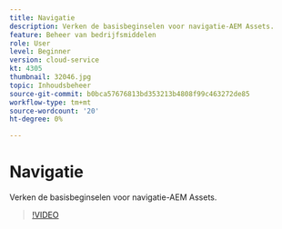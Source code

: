 ```yaml
---
title: Navigatie
description: Verken de basisbeginselen voor navigatie-AEM Assets.
feature: Beheer van bedrijfsmiddelen
role: User
level: Beginner
version: cloud-service
kt: 4305
thumbnail: 32046.jpg
topic: Inhoudsbeheer
source-git-commit: b0bca57676813bd353213b4808f99c463272de85
workflow-type: tm+mt
source-wordcount: '20'
ht-degree: 0%

---
```



# Navigatie

Verken de basisbeginselen voor navigatie-AEM Assets.

>[!VIDEO](https://video.tv.adobe.com/v/32046/?quality=12&learn=on&hidetitle=true)